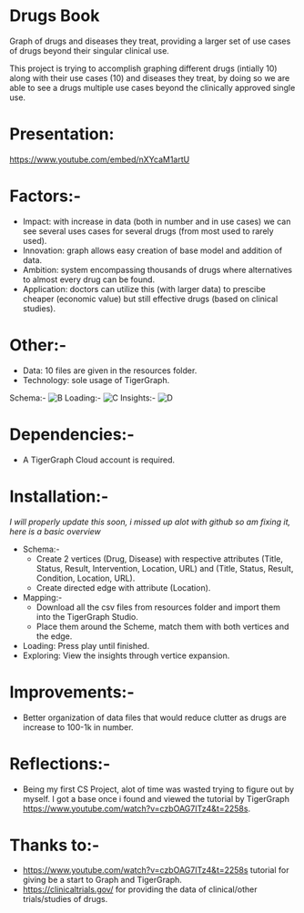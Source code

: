 # Drugs Book
Graph of drugs and diseases they treat, providing a larger set of use cases of drugs beyond their singular clinical use. 

This project is trying to accomplish graphing different drugs (intially 10) along with their use cases (10) and diseases they treat, by doing so we are able to see a drugs multiple use cases beyond the clinically approved single use. 

# Presentation: 
https://www.youtube.com/embed/nXYcaM1artU

# Factors:-
- Impact: with increase in data (both in number and in use cases) we can see several uses cases for several drugs (from most used to rarely used). 
- Innovation: graph allows easy creation of base model and addition of data. 
- Ambition: system encompassing thousands of drugs where alternatives to almost every drug can be found. 
- Application: doctors can utilize this (with larger data) to prescibe cheaper (economic value) but still effective drugs (based on clinical studies).

# Other:-
- Data: 10 files are given in the resources folder. 
- Technology: sole usage of TigerGraph.

Schema:-
![B](https://user-images.githubusercontent.com/104115795/164938778-ded825bd-3d02-4ecb-b31e-7db2fd0f4878.JPG)
Loading:-
![C](https://user-images.githubusercontent.com/104115795/164938779-a6fbc72e-5491-4fbe-adac-449735ad527b.JPG)
Insights:- 
![D](https://user-images.githubusercontent.com/104115795/164938780-45706bf5-1bca-4369-a6df-2486d8a851d9.JPG)

# Dependencies:-
- A TigerGraph Cloud account is required.

# Installation:-
*I will properly update this soon, i missed up alot with github so am fixing it, here is a basic overview*
- Schema:-
   - Create 2 vertices (Drug, Disease) with respective attributes (Title, Status, Result, Intervention, Location, URL) and (Title, Status, Result, Condition, Location, URL). 
   - Create directed edge with attribute (Location).
- Mapping:-
   - Download all the csv files from resources folder and import them into the TigerGraph Studio.
   - Place them around the Scheme, match them with both vertices and the edge.
- Loading: Press play until finished.
- Exploring: View the insights through vertice expansion. 

# Improvements:-
- Better organization of data files that would reduce clutter as drugs are increase to 100-1k in number. 

# Reflections:-
- Being my first CS Project, alot of time was wasted trying to figure out by myself. I got a base once i found and viewed the tutorial by TigerGraph https://www.youtube.com/watch?v=czbOAG7ITz4&t=2258s. 

# Thanks to:-
- https://www.youtube.com/watch?v=czbOAG7ITz4&t=2258s tutorial for giving be a start to Graph and TigerGraph. 
- https://clinicaltrials.gov/ for providing the data of clinical/other trials/studies of drugs. 
